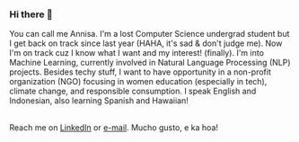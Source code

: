 ### Hi there 👋

You can call me Annisa. I'm a lost Computer Science undergrad student but I get back on track since last year (HAHA, it's sad & don't judge me). Now I'm on track cuz I know what I want and my interest! (finally). I'm into Machine Learning, currently involved in Natural Language Processing (NLP) projects. Besides techy stuff, I want to have opportunity in a non-profit organization (NGO) focusing in women education (especially in tech), climate change, and responsible consumption. I speak English and Indonesian, also learning Spanish and Hawaiian!

<br> Reach me on [LinkedIn](https://linkedin.com/in/annisann) or [e-mail](ennoza41@gmail.com). Mucho gusto, e ka hoa!

<!--
**annisann/annisann** is a ✨ _special_ ✨ repository because its `README.md` (this file) appears on your GitHub profile.

Here are some ideas to get you started:

- 🔭 I’m currently studying Computer Science at Brawijaya University, Indonesia.
- 🌱 I’m currently learning Machine Learning, especially in NLP.
- 👯 I’m looking to collaborate on ...
- 🤔 I’m looking for help with ...
- 💬 Ask me about ...
- 📫 How to reach me: ...
- 😄 Pronouns: ...
- ⚡ Fun fact: ...
-->
